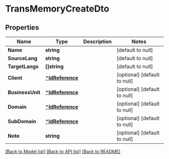 # TransMemoryCreateDto

## Properties
Name | Type | Description | Notes
------------ | ------------- | ------------- | -------------
**Name** | **string** |  | [default to null]
**SourceLang** | **string** |  | [default to null]
**TargetLangs** | **[]string** |  | [default to null]
**Client** | [***IdReference**](IdReference.md) |  | [optional] [default to null]
**BusinessUnit** | [***IdReference**](IdReference.md) |  | [optional] [default to null]
**Domain** | [***IdReference**](IdReference.md) |  | [optional] [default to null]
**SubDomain** | [***IdReference**](IdReference.md) |  | [optional] [default to null]
**Note** | **string** |  | [optional] [default to null]

[[Back to Model list]](../README.md#documentation-for-models) [[Back to API list]](../README.md#documentation-for-api-endpoints) [[Back to README]](../README.md)


